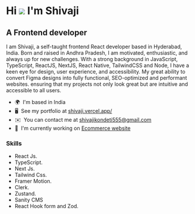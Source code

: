 
<!--
**ShivajiKS/ShivajiKS** is a ✨ _special_ ✨ repository because its `README.md` (this file) appears on your GitHub profile.

Here are some ideas to get you started:

- 🔭 I’m currently working on ...
- 🌱 I’m currently learning ...
- 👯 I’m looking to collaborate on ...
- 🤔 I’m looking for help with ...
- 💬 Ask me about ...
- 📫 How to reach me: ...
- 😄 Pronouns: ...
- ⚡ Fun fact: ...
-->

Hi ![](https://user-images.githubusercontent.com/18350557/176309783-0785949b-9127-417c-8b55-ab5a4333674e.gif) I'm Shivaji
===============================================================================================================================

A Frontend developer
------------------

I am Shivaji, a self-taught frontend React developer based in Hyderabad, India. Born and raised in Andhra Pradesh, I am motivated, enthusiastic, and always up for new challenges. With a strong background in JavaScript, TypeScript, ReactJS, NextJS, React Native, TailwindCSS and Node, I have a keen eye for design, user experience, and accessibility. My great ability to convert Figma designs into fully functional, SEO-optimized and performant websites. ensuring that my projects not only look great but are intuitive and accessible to all users.

* 🌍  I'm based in India
* 🖥️  See my portfolio at [shivaji.vercel.app/](http://shivaji.vercel.app/)
* ✉️  You can contact me at [shivajikondeti555@gmail.com](mailto:shivajikondeti555@gmail.com)
* 🚀  I'm currently working on [Ecommerce website](http://ecommerce-olive-pi.vercel.app/)

### Skills
- React Js.
- TypeScript.
- Next Js.
- Tailwind Css.
- Framer Motion.
- Clerk.
- Zustand.
- Sanity CMS
- React Hook form and Zod.
